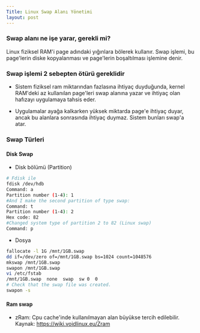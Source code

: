 ```yaml
---
Title: Linux Swap Alanı Yönetimi
layout: post
---
```


### Swap alanı ne işe yarar, gerekli mi?
Linux fiziksel RAM'i page adındaki yığınlara bölerek kullanır. Swap işlemi, bu
page'lerin diske kopyalanması ve page'lerin boşaltılması işlemine denir. 

### Swap işlemi 2 sebepten ötürü gereklidir
- Sistem fiziksel ram miktarından fazlasına ihtiyaç duyduğunda, kernel RAM'deki
  az kullanılan page'leri swap alanına yazar ve ihtiyaç olan hafızayı
  uygulamaya tahsis eder.

- Uygulamalar ayağa kalkarken yüksek miktarda page'e ihtiyaç duyar, ancak bu
  alanlara sonrasında ihtiyaç duymaz. Sistem bunları swap'a atar.

### Swap Türleri

#### Disk Swap
- Disk bölümü (Partition)

```bash
# Fdisk ile
fdisk /dev/hdb
Command: a
Partition number (1-4): 1
#And I make the second partition of type swap:
Command: t
Partition number (1-4): 2
Hex code: 82
#Changed system type of partition 2 to 82 (Linux swap)      
Command: p
```
- Dosya

```bash
fallocate -l 1G /mnt/1GB.swap
dd if=/dev/zero of=/mnt/1GB.swap bs=1024 count=1048576
mkswap /mnt/1GB.swap
swapon /mnt/1GB.swap
vi /etc/fstab 
/mnt/1GB.swap  none  swap  sw 0  0
# Check that the swap file was created.
swapon -s
```

#### Ram swap
- zRam: Cpu cache'inde kullanılmayan alan büyükse tercih edilebilir. 
Kaynak: https://wiki.voidlinux.eu/Zram
